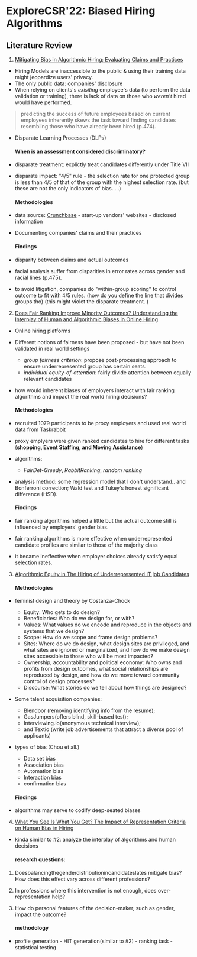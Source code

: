 # ExploreCSR'22: Biased Hiring Algorithms

## Literature Review
1. [Mitigating Bias in Algorithmic Hiring: Evaluating Claims and Practices](https://dl.acm.org/doi/abs/10.1145/3351095.3372828)

* Hiring Models are inaccessible to the public & using their training data might jeopardize users' privacy.
* The only public data: companies' disclosure
* When relying on clients's *exisiting* employee's data (to perform the data validation or training), there is lack of data on those who *weren't* hired would have performed. 
> predicting the success of future employees based on current employees inherently skews the task toward finding candidates resembling those who have already been hired (p.474).
* Disparate Learning Processes (DLPs)

    #### When is an assessment considered discriminatory?
* disparate treatment: explictly treat candidates differently under Title VII
* disparate impact: "4/5" rule - the selection rate for one protected group is less than 4/5 of that of the group with the highest selection rate.
(but these are not the only indicators of bias.....)

    #### Methodologies
* data source: [Crunchbase](https://www.crunchbase.com/)  - start-up vendors' websites - disclosed information
* Documenting companies' claims and their practices

    #### Findings
* disparity between claims and actual outcomes
* facial analysis suffer from disparities in error rates across gender and racial lines (p.475).
* to avoid litigation, companies do "within-group scoring" to control outcome to fit with 4/5 rules. (how do you define the line that divides groups tho) (this might violet the disparate treatment..)

2. [Does Fair Ranking Improve Minority Outcomes? Understanding the Interplay of Human and Algorithmic Biases in Online Hiring](https://dl.acm.org/doi/abs/10.1145/3461702.3462602)

* Online hiring platforms
* Different notions of fairness have been proposed - but have not been validated in real world settings
    * *group fairness criterion*: propose post-processing approach to ensure underrepresented group has certain seats.
    * *individual equity-of-attention*: fairly divide attention between equally relevant candidates
* how would inherent biases of employers interact with fair ranking algorithms and impact the real world hiring decisions?

    #### Methodologies
* recruited 1079 participants to be proxy employers and used real world data from Taskrabbit
* proxy emplyers were given ranked candidates to hire for different tasks (**shopping, Event Staffing, and Moving Assistance**)
* algorithms:
    * *FairDet-Greedy*, *RabbitRanking*, *random ranking*
* analysis method: some regression model that I don't understand.. and Bonferroni correction; Wald test and Tukey's honest significant difference (HSD).

    #### Findings
* fair ranking algorithms helped a little but the actual outcome still is influenced by employers' gender bias.
* fair ranking algorithms is more effective when underrepresented candidate profiles are similar to those of the majority class
* it became ineffective when employer choices already satisfy equal selection rates.


3. [Algorithmic Equity in The Hiring of Underrepresented IT job Candidates](https://www.emerald.com/insight/content/doi/10.1108/OIR-10-2018-0334/full/html)

    #### Methodologies
* feminist design and theory by Costanza-Chock
    * Equity: Who gets to do design?
    * Beneficiaries: Who do we design for, or with?
    * Values: What values do we encode and reproduce in the objects and systems that we design?
    * Scope: How do we scope and frame design problems?
    * Sites: Where do we do design, what design sites are privileged, and what sites are ignored or marginalized, and how do we make design sites accessible to those who will be most impacted?
    * Ownership, accountability and political economy: Who owns and profits from design outcomes, what social relationships are reproduced by design, and how do we move toward community control of design processes?
    * Discourse: What stories do we tell about how things are designed?

* Some talent acquisition companies: 
    * Blendoor (removing identifying info from the resume);
    * GasJumpers(offers blind, skill-based test);
    * Interviewing.io(anonymous technical interview);
    * and Textio (write job advertisements that attract a diverse pool of applicants)

* types of bias (Chou et all.)
    * Data set bias
    * Association bias
    * Automation bias
    * Interaction bias
    * confirmation bias



    #### Findings
* algorithms may serve to codify deep-seated biases

4. [What You See Is What You Get? The Impact of Representation Criteria on Human Bias in Hiring](https://ojs.aaai.org/index.php/HCOMP/article/view/5281)

* kinda similar to #2: analyze the interplay of algorithms and human decisions

    #### research questions:

1. Doesbalancingthegenderdistributionincandidateslates mitigate bias? How does this effect vary across different professions?
2. In professions where this intervention is not enough, does over-representation help?
3. How do personal features of the decision-maker, such as gender, impact the outcome?

    #### methodology
* profile generation - HIT generation(similar to #2) - ranking task - statistical testing
